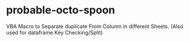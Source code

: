 # probable-octo-spoon
VBA Macro to Separate duplicate From Column in different Sheets. (Also used for dataframe Key Checking/Split)
